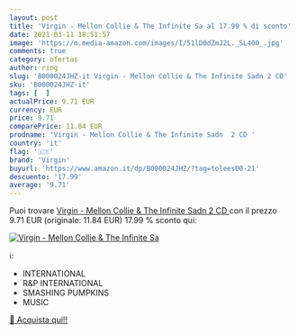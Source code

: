 ```yaml
---
layout: post
title: 'Virgin - Mellon Collie & The Infinite Sa al 17.99 % di sconto'
date: 2021-03-11 18:51:57
image: 'https://m.media-amazon.com/images/I/51lD0dZmJ2L._SL400_.jpg'
comments: true
category: ofertas
author: ring
slug: 'B000024JHZ-it Virgin - Mellon Collie & The Infinite Sadn 2 CD'
sku: 'B000024JHZ-it'
tags: [  ]
actualPrice: 9.71 EUR
currency: EUR
price: 9.71
comparePrice: 11.84 EUR
prodname: 'Virgin - Mellon Collie & The Infinite Sadn  2 CD '
country: 'it'
flag: '🇮🇹'
brand: 'Virgin'
buyurl: 'https://www.amazon.it/dp/B000024JHZ/?tag=tolees00-21'
descuento: '17.99'
average: '9.71'
---
```


Puoi trovare [Virgin - Mellon Collie & The Infinite Sadn  2 CD ](https://www.amazon.it/dp/B000024JHZ/?tag=tolees00-21) con il prezzo 9.71 EUR (originale: 11.84 EUR) 17.99 % sconto qui:

[![Virgin - Mellon Collie & The Infinite Sa](https://m.media-amazon.com/images/I/51lD0dZmJ2L._SL400_.jpg)](https://www.amazon.it/dp/B000024JHZ/?tag=tolees00-21)

ℹ️:

- INTERNATIONAL
- R&P INTERNATIONAL
- SMASHING PUMPKINS
- MUSIC

[🛒 Acquista qui!!](https://www.amazon.it/dp/B000024JHZ/?tag=tolees00-21)
